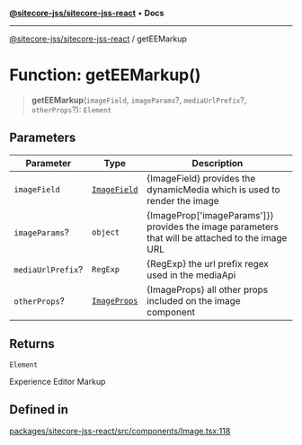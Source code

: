 [**@sitecore-jss/sitecore-jss-react**](../README.md) • **Docs**

***

[@sitecore-jss/sitecore-jss-react](../README.md) / getEEMarkup

# Function: getEEMarkup()

> **getEEMarkup**(`imageField`, `imageParams`?, `mediaUrlPrefix`?, `otherProps`?): `Element`

## Parameters

| Parameter | Type | Description |
| ------ | ------ | ------ |
| `imageField` | [`ImageField`](../interfaces/ImageField.md) | {ImageField} provides the dynamicMedia which is used to render the image |
| `imageParams`? | `object` | {ImageProp['imageParams']}} provides the image parameters that will be attached to the image URL |
| `mediaUrlPrefix`? | `RegExp` | {RegExp} the url prefix regex used in the mediaApi |
| `otherProps`? | [`ImageProps`](../interfaces/ImageProps.md) | {ImageProps} all other props included on the image component |

## Returns

`Element`

Experience Editor Markup

## Defined in

[packages/sitecore-jss-react/src/components/Image.tsx:118](https://github.com/Sitecore/jss/blob/9fded091a348a586c285b62bab7a9afba0a841bc/packages/sitecore-jss-react/src/components/Image.tsx#L118)

